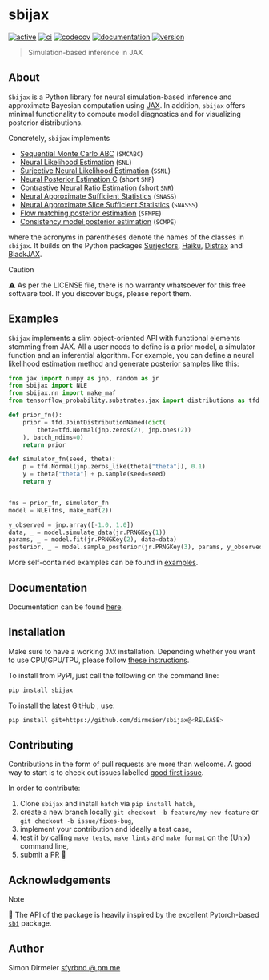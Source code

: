 # sbijax

[![active](https://www.repostatus.org/badges/latest/active.svg)](https://www.repostatus.org/#active)
[![ci](https://github.com/dirmeier/sbijax/actions/workflows/ci.yaml/badge.svg)](https://github.com/dirmeier/sbijax/actions/workflows/ci.yaml)
[![codecov](https://codecov.io/gh/dirmeier/sbijax/branch/main/graph/badge.svg?token=dn1xNBSalZ)](https://codecov.io/gh/dirmeier/sbijax)
[![documentation](https://readthedocs.org/projects/sbijax/badge/?version=latest)](https://sbijax.readthedocs.io/en/latest/?badge=latest)
[![version](https://img.shields.io/pypi/v/sbijax.svg?colorB=black&style=flat)](https://pypi.org/project/sbijax/)

> Simulation-based inference in JAX

## About

`Sbijax` is a Python library for neural simulation-based inference and
approximate Bayesian computation using [JAX](https://github.com/google/jax).
In addition, `sbijax` offers minimal functionality to compute model
diagnostics and for visualizing posterior distributions.

Concretely, `sbijax` implements

- [Sequential Monte Carlo ABC](https://www.routledge.com/Handbook-of-Approximate-Bayesian-Computation/Sisson-Fan-Beaumont/p/book/9780367733728) (`SMCABC`)
- [Neural Likelihood Estimation](https://arxiv.org/abs/1805.07226) (`SNL`)
- [Surjective Neural Likelihood Estimation](https://arxiv.org/abs/2308.01054) (`SSNL`)
- [Neural Posterior Estimation C](https://arxiv.org/abs/1905.07488) (short `SNP`)
- [Contrastive Neural Ratio Estimation](https://arxiv.org/abs/2210.06170) (short `SNR`)
- [Neural Approximate Sufficient Statistics](https://arxiv.org/abs/2010.10079) (`SNASS`)
- [Neural Approximate Slice Sufficient Statistics](https://openreview.net/forum?id=jjzJ768iV1) (`SNASSS`)
- [Flow matching posterior estimation](https://arxiv.org/abs/2305.17161) (`SFMPE`)
- [Consistency model posterior estimation](https://arxiv.org/abs/2312.05440) (`SCMPE`)

where the acronyms in parentheses denote the names of the classes in `sbijax`. It builds on the Python packages [Surjectors](https://github.com/dirmeier/surjectors), [Haiku](https://github.com/deepmind/dm-haiku),
[Distrax](https://github.com/deepmind/distrax) and [BlackJAX](https://github.com/blackjax-devs/blackjax).

> [!CAUTION]
> ⚠️ As per the LICENSE file, there is no warranty whatsoever for this free software tool. If you discover bugs, please report them.

## Examples

`Sbijax` implements a slim object-oriented API with functional elements stemming from
JAX. All a user needs to define is a prior model, a simulator function and an inferential algorithm.
For example, you can define a neural likelihood estimation method and generate posterior samples like this:

```python
from jax import numpy as jnp, random as jr
from sbijax import NLE
from sbijax.nn import make_maf
from tensorflow_probability.substrates.jax import distributions as tfd

def prior_fn():
    prior = tfd.JointDistributionNamed(dict(
        theta=tfd.Normal(jnp.zeros(2), jnp.ones(2))
    ), batch_ndims=0)
    return prior

def simulator_fn(seed, theta):
    p = tfd.Normal(jnp.zeros_like(theta["theta"]), 0.1)
    y = theta["theta"] + p.sample(seed=seed)
    return y


fns = prior_fn, simulator_fn
model = NLE(fns, make_maf(2))

y_observed = jnp.array([-1.0, 1.0])
data, _ = model.simulate_data(jr.PRNGKey(1))
params, _ = model.fit(jr.PRNGKey(2), data=data)
posterior, _ = model.sample_posterior(jr.PRNGKey(3), params, y_observed)
```

More self-contained examples can be found in [examples](https://github.com/dirmeier/sbijax/tree/main/examples).

## Documentation

Documentation can be found [here](https://sbijax.readthedocs.io/en/latest/).

## Installation

Make sure to have a working `JAX` installation. Depending whether you want to use CPU/GPU/TPU,
please follow [these instructions](https://github.com/google/jax#installation).

To install from PyPI, just call the following on the command line:

```bash
pip install sbijax
```

To install the latest GitHub <RELEASE>, use:

```bash
pip install git+https://github.com/dirmeier/sbijax@<RELEASE>
```

## Contributing

Contributions in the form of pull requests are more than welcome. A good way to start is to check out issues labelled
[good first issue](https://github.com/dirmeier/sbijax/issues?q=is%3Aissue+is%3Aopen+label%3A%22good+first+issue%22).

In order to contribute:

1) Clone `sbijax` and install `hatch` via `pip install hatch`,
2) create a new branch locally `git checkout -b feature/my-new-feature` or `git checkout -b issue/fixes-bug`,
3) implement your contribution and ideally a test case,
4) test it by calling `make tests`, `make lints` and `make format` on the (Unix) command line,
5) submit a PR 🙂

## Acknowledgements

> [!NOTE]
> 📝 The API of the package is heavily inspired by the excellent Pytorch-based [`sbi`](https://github.com/sbi-dev/sbi) package.

## Author

Simon Dirmeier <a href="mailto:sfyrbnd @ pm me">sfyrbnd @ pm me</a>

